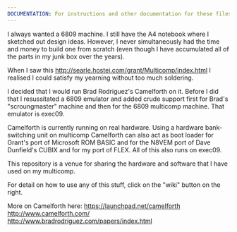 ```yaml
---
DOCUMENTATION: For instructions and other documentation for these files, refer to the Wiki (use the link on the right). You might not see the link if you are using a mobile device -- you may need to select "desktop version"
---
```


I always wanted a 6809 machine. I still have the A4 notebook where I sketched out design ideas. However, I never simultaneously had the time and money to build one from scratch (even though I have accumulated all of the parts in my junk box over the years).

When I saw this http://searle.hostei.com/grant/Multicomp/index.html I realised I could satisfy my yearning without too much soldering.

I decided that I would run Brad Rodriguez's Camelforth on it. Before I did that I resussitated a 6809 emulator and added crude support first for Brad's "scroungmaster" machine and then for the 6809 multicomp machine. That emulator is exec09.

Camelforth is currently running on real hardware. Using a hardware bank-switching unit on multicomp Camelforth can also act as boot loader for Grant's port of Microsoft ROM BASIC and for the N8VEM port of Dave Dunfield's CUBIX and for my port of FLEX. All of this also runs on exec09.

This repository is a venue for sharing the hardware and software that I have used on my multicomp.

For detail on how to use any of this stuff, click on the "wiki" button on the right.

More on Camelforth here:
https://launchpad.net/camelforth
http://www.camelforth.com/
http://www.bradrodriguez.com/papers/index.html
